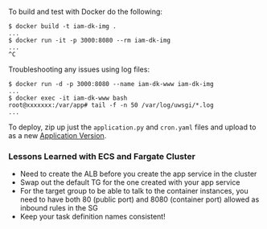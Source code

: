 To build and test with Docker do the following:

    $ docker build -t iam-dk-img .
    ...
    $ docker run -it -p 3000:8080 --rm iam-dk-img
    ...
    ^C

Troubleshooting any issues using log files:

    $ docker run -d -p 3000:8080 --name iam-dk-www iam-dk-img
    ...
    $ docker exec -it iam-dk-www bash
    root@xxxxxxx:/var/app# tail -f -n 50 /var/log/uwsgi/*.log
    ...

To deploy, zip up just the `application.py` and `cron.yaml` files and upload to
as a new [Application Version](https://us-east-1.console.aws.amazon.com/elasticbeanstalk/home?region=us-east-1#/application/versions?applicationName=iam-dk-on-ebs).

### Lessons Learned with ECS and Fargate Cluster

 * Need to create the ALB before you create the app service in the cluster
 * Swap out the default TG for the one created with your app service
 * For the target group to be able to talk to the container instances, you need
   to have both 80 (public port) and 8080 (container port) allowed as inbound
   rules in the SG
 * Keep your task definition names consistent!
 